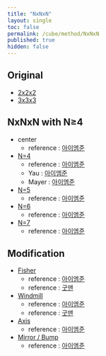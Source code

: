 ```yaml
---
title: "NxNxN"
layout: single
toc: false
permalink: /cube/method/NxNxN
published: true
hidden: false
---
```


<head>
  <base target="_self">
</head>



## Original

- [2x2x2](/cube/method/NxNxN/2x2x2)
- [3x3x3](/cube/method/NxNxN/3x3x3)



## NxNxN with N$\geq$4

- center
  - reference : [아이엠준](https://youtu.be/4ViuGBx14zg)
- [N=4](https://twistypuzzles.com/app/museum/museum_showitem.php?pkey=265)
  - reference : [아이엠준](https://youtu.be/jqSLBR38hUA)
  - Yau : [아이엠준](https://youtu.be/jcEelDhL7KU)
  - Mayer : [아이엠준](https://youtu.be/iBbqL0v3naI)
- [N=5](https://twistypuzzles.com/app/museum/museum_showitem.php?pkey=268)
  - reference : [아이엠준](https://youtu.be/wU1Gj2ruEIQ)
- [N=6](https://twistypuzzles.com/app/museum/museum_showitem.php?pkey=1485)
  - reference : [아이엠준](https://youtu.be/ZUyDa2_dVFU)
- [N=7](https://twistypuzzles.com/app/museum/museum_showitem.php?pkey=1486)
  - reference : [아이엠준](https://youtu.be/3wynYMk4eZk)

## Modification

- [Fisher](https://twistypuzzles.com/app/museum/museum_showitem.php?pkey=624)
  - reference : [아이엠준](https://youtu.be/x9SySGU_iqE)
  - reference : [굿맨](https://youtu.be/gELuvKW2Itw)
- [Windmill](https://twistypuzzles.com/app/museum/museum_showitem.php?pkey=1358)
  - reference : [아이엠준](https://youtu.be/x9SySGU_iqE)
  - reference : [굿맨](https://youtu.be/gELuvKW2Itw)
- [Axis](https://twistypuzzles.com/app/museum/museum_showitem.php?pkey=1598)
  - reference : [아이엠준](https://youtu.be/fFtSgap-zeo)
- [Mirror / Bump](https://twistypuzzles.com/app/museum/museum_showitem.php?pkey=1579)
  - reference : [아이엠준](https://youtu.be/5BFRk7amyvk)
